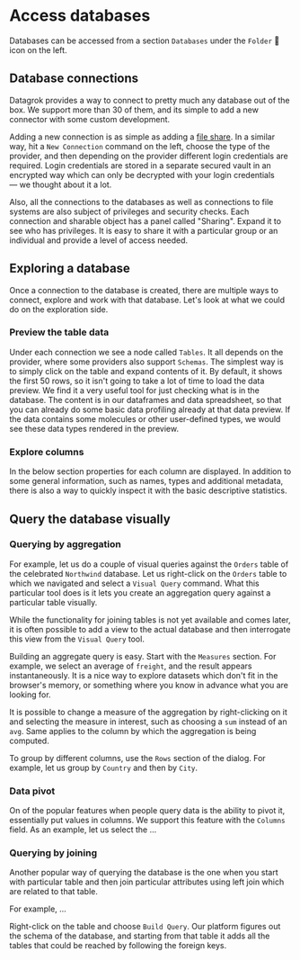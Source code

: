 # Access databases

Databases can be accessed from a section `Databases` under the `Folder` 📁 icon on the left.

## Database connections

Datagrok provides a way to connect to pretty much any database out of the box. We support
more than 30 of them, and its simple to add a new connector with some custom development.

Adding a new connection is as simple as adding a [file share](). In a similar way, hit a
`New Connection` command on the left, choose the type of the provider, and then depending
on the provider different login credentials are required. Login credentials are stored in a
separate secured vault in an encrypted way which can only be decrypted with your login
credentials — we thought about it a lot.

Also, all the connections to the databases as well as connections to file systems are also
subject of privileges and security checks. Each connection and sharable object has a panel
called "Sharing". Expand it to see who has privileges. It is easy to share it with a
particular group or an individual and provide a level of access needed.

## Exploring a database

Once a connection to the database is created, there are multiple ways to connect, explore and work
 with that database. Let's look at what we could do on the exploration side.
 
### Preview the table data
 
Under each connection we see a node called `Tables`. It all depends on the provider, where
some providers also support `Schemas`. The simplest way is to simply click on the table
and expand contents of it. By default, it shows the first 50 rows, so it isn't going to take 
a lot of time to load the data preview. We find it a very useful tool for just checking what is
in the database. The content is in our dataframes and data spreadsheet, so that you can already
do some basic data profiling already at that data preview. If the data contains some molecules or
other user-defined types, we would see these data types rendered in the preview.
 
### Explore columns
 
In the below section properties for each column are displayed. In addition to some general
information, such as names, types and additional metadata, there is also a way to quickly inspect
it with the basic descriptive statistics.

## Query the database visually

### Querying by aggregation

For example, let us do a couple of visual queries against the `Orders` table of the celebrated
`Northwind` database. Let us right-click on the `Orders` table to which we navigated and select
a `Visual Query` command. What this particular tool does is it lets you create an aggregation
query against a particular table visually.

While the functionality for joining tables is not yet available and comes later, it is
often possible to add a view to the actual database and then interrogate this view from
the `Visual Query` tool.

Building an aggregate query is easy. Start with the `Measures` section. For example, we select
an average of `freight`, and the result appears instantaneously. It is a nice way to explore
datasets which don't fit in the browser's memory, or something where you know in advance
what you are looking for.

It is possible to change a measure of the aggregation by right-clicking on it and selecting the
measure in interest, such as choosing a `sum` instead of an `avg`. Same applies to the column
by which the aggregation is being computed.

To group by different columns, use the `Rows` section of the dialog. For example, let us group
by `Country` and then by `City`.

### Data pivot

On of the popular features when people query data is the ability to pivot it, essentially
put values in columns. We support this feature with the `Columns` field. As an example, let us
select the ...

### Querying by joining

Another popular way of querying the database is the one when you start with particular
table and then join particular attributes using left join which are related to that
table.

For example, ...

Right-click on the table and choose `Build Query`. Our platform figures out the schema
of the database, and starting from that table it adds all the tables that could be reached
by following the foreign keys.